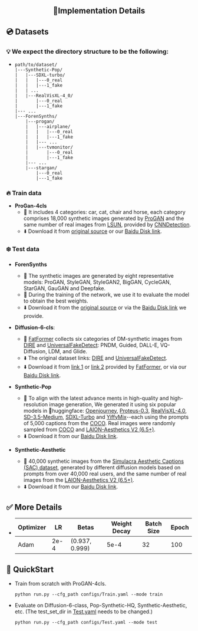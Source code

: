 <div align="center">
<h2>🔎Implementation Details</h2>
</div>

## 💿 Datasets
### 💡 We expect the directory structure to be the following:

-
  ```
  path/to/dataset/
  |---Synthetic-Pop/
  |   |---SDXL-turbo/
  |   |   |---0_real
  |   |   |---1_fake
  |   | ...
  |   |---RealVisXL-4_0/
  |       |---0_real
  |       |---1_fake
  |--- ...
  |---ForenSynths/
      |---progan/
      |   |---airplane/
      |   |   |---0_real
      |   |   |---1_fake   
      |   |--- ...
      |   |---tvmonitor/
      |       |---0_real
      |       |---1_fake
      |--- ...
      |---stargan/
          |---0_real
          |---1_fake
  ```


### 🔥 Train data
- **ProGan-4cls**
  - 📄 It includes 4 categories: car, cat, chair and horse, each category comprises 18,000 synthetic images generated by [ProGAN](https://arxiv.org/abs/1809.11096) and the same number of real images from [LSUN](https://link.springer.com/article/10.1007/s11263-015-0816-y), provided by [CNNDetection](https://arxiv.org/abs/1912.11035).
  - ⬇️ Download it from [original source](https://github.com/PeterWang512/CNNDetection#3-dataset) or our [Baidu Disk link](https://pan.baidu.com/s/1T55xEzkeWU6G7trIuiPAXw?pwd=A123).


### ❄️ Test data
- **ForenSynths** 
  - 📄 The synthetic images are generated by eight representative models: ProGAN, StyleGAN, StyleGAN2, BigGAN, CycleGAN, StarGAN, GauGAN and Deepfake.
  - 🚨 During the training of the network, we use it to evaluate the model to obtain the best weights.
  - ⬇️ Download it from the [original source](https://github.com/PeterWang512/CNNDetection#3-dataset) or via the [Baidu Disk link](https://pan.baidu.com/s/1sozlYGb78AhX4vT1R0X7Xg?pwd=A123) we provide.


- **Diffusion-6-cls**:
  - 📄 [FatFormer](https://arxiv.org/abs/2312.16649) collects six categories of DM-synthetic images from [DIRE](https://arxiv.org/abs/2303.09295) and [UniversalFakeDetect](https://arxiv.org/abs/2302.10174): PNDM, Guided, DALL-E, VQ-Diffusion, LDM, and Glide.
  - ⬇️ The original dataset links: [DIRE](https://github.com/ZhendongWang6/DIRE#diffusionforensics-dataset) and [UniversalFakeDetect](https://github.com/Yuheng-Li/UniversalFakeDetect#data).
  - ⬇️ Download it from [link 1](https://pan.baidu.com/s/1zoubPr5n_mGI27En9uyL8Q?pwd=a6sw) or [link 2](https://1drv.ms/u/s!Aqkrc9gPuk8jqaM1LAthli7KdRhr2A?e=ebbG9r) provided by [FatFormer](https://arxiv.org/abs/2312.16649), or via our [Baidu Disk link](https://pan.baidu.com/s/1u6oNu6AJmMf3ya-vfeDnaQ?pwd=A123).


- **Synthetic-Pop** 
  - 📄 To align with the latest advance ments in high-quality and high-resolution image generation, We generated it using six popular models in 🤗huggingface: [Openjourney](https://huggingface.co/prompthero/openjourney), [Proteus-0.3](https://huggingface.co/dataautogpt3/ProteusV0.3), [RealVisXL-4.0](https://huggingface.co/SG161222/RealVisXL_V4.0), [SD-3.5-Medium](https://huggingface.co/stabilityai/stable-diffusion-3.5-medium), [SDXL-Turbo](https://huggingface.co/stabilityai/sdxl-turbo) and [YiffyMix](https://huggingface.co/Yntec/YiffyMix)--each using the prompts of 5,000 captions from the [COCO](https://cocodataset.org/). Real images were randomly sampled from [COCO](https://cocodataset.org/) and [LAION-Aesthetics V2 (6.5+)](https://laion.ai/blog/laion-aesthetics/).
  - ⬇️ Download it from our [Baidu Disk link](https://pan.baidu.com/s/1hMkYkTE5CoJMtOewLHZEnA?pwd=A123).


- **Synthetic-Aesthetic** 
  - 📄 40,000 synthetic images from the [Simulacra Aesthetic Captions (SAC) dataset](https://github.com/JD-P/simulacra-aesthetic-captions), generated by different diffusion models based on prompts from over 40,000 real users, and the same number of real images from the [LAION-Aesthetics V2 (6.5+)](https://laion.ai/blog/laion-aesthetics/).
  - ⬇️ Download it from our [Baidu Disk link](https://pan.baidu.com/s/1rsNG8lAaUr8mzwH2FaMtmQ?pwd=A123).


## ✅ More Details

- 
  | Optimizer | LR   | Betas          | Weight Decay | Batch Size | Epoch |
  |-----------|------|----------------|--------------|------------|-------|
  | Adam      | 2e-4 | (0.937, 0.999) | 5e-4         | 32         | 100   |



## 🚀 QuickStart

- Train from scratch with ProGAN-4cls. 
  ```
  python run.py --cfg_path configs/Train.yaml --mode train
  ```

- Evaluate on Diffusion-6-class, Pop-Synthetic-HQ, Synthetic-Aesthetic, etc. (The test_set_dir in [Test.yaml](../configs/Test.yaml) needs to be changed.)
  ```
  python run.py --cfg_path configs/Test.yaml --mode test
  ```